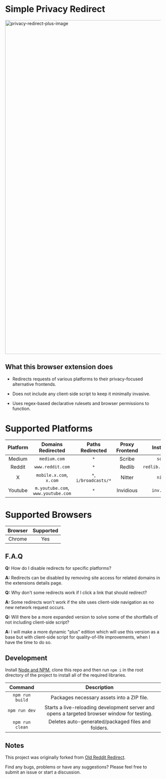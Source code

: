 # Simple Privacy Redirect

<img width="1920" height="1080" alt="privacy-redirect-plus-image" src="https://github.com/user-attachments/assets/2267a677-5dc5-4fa1-aa34-9ffe3f5ad8e6" />

## What this browser extension does
- Redirects requests of various platforms to their privacy-focused alternative frontends.
  
- Does not include any client-side script to keep it minimally invasive.

- Uses regex-based declarative rulesets and browser permissions to function.

# Supported Platforms

|Platform|Domains Redirected|Paths Redirected|Proxy Frontend|Instance Used|Enabled|
|:---:|:---:|:---:|:---:|:---:|:---:|
|Medium|`medium.com`|`*`|Scribe|`scribe.rip`|`True`|
|Reddit|`www.reddit.com`|`*`|Redlib|`redlib.perennialte.ch`|`True`|
|X|`mobile.x.com`, `x.com`|`*`, `i/broadcasts/*`|Nitter|`nitter.net`|`True`|
|Youtube|`m.youtube.com`, `www.youtube.com`|`*`|Invidious|`inv.nadeko.net`|`True`|

# Supported Browsers

|Browser|Supported|
|:---:|:---:|
|Chrome|Yes|
  
## F.A.Q

**Q:** How do I disable redirects for specific platforms?

**A:** Redirects can be disabled by removing site access for related domains in the extensions details page.

**Q:** Why don't some redirects work if I click a link that should redirect?

**A:** Some redirects won't work if the site uses client-side navigation as no new network request occurs.

**Q:** Will there be a more expanded version to solve some of the shortfalls of not including client-side script?

**A:** I will make a more dynamic "plus" edition which will use this version as a base but with client-side script for quality-of-life improvements, when I have the time to do so.

## Development

Install [Node and NPM](https://docs.npmjs.com/downloading-and-installing-node-js-and-npm), clone this repo and then run `npm i` in the root directory of the project to install all of the required libraries.

|Command|Description|
|:---:|:---:|
|`npm run build`|Packages necessary assets into a ZIP file.|
|`npm run dev`|Starts a live-reloading development server and opens a targeted browser window for testing.|
|`npm run clean`|Deletes auto-generated/packaged files and folders.|

## Notes

This project was originally forked from [Old Reddit Redirect](https://github.com/tom-james-watson/old-reddit-redirect).

Find any bugs, problems or have any suggestions? Please feel free to submit an issue or start a discussion.
